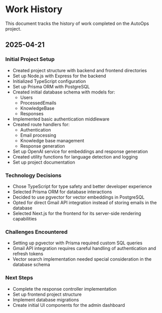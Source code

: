 # Work History

This document tracks the history of work completed on the AutoOps project.

## 2025-04-21

### Initial Project Setup
- Created project structure with backend and frontend directories
- Set up Node.js with Express for the backend
- Initialized TypeScript configuration
- Set up Prisma ORM with PostgreSQL
- Created initial database schema with models for:
  - Users
  - ProcessedEmails
  - KnowledgeBase
  - Responses
- Implemented basic authentication middleware
- Created route handlers for:
  - Authentication
  - Email processing
  - Knowledge base management
  - Response generation
- Set up OpenAI service for embeddings and response generation
- Created utility functions for language detection and logging
- Set up project documentation

### Technology Decisions
- Chose TypeScript for type safety and better developer experience
- Selected Prisma ORM for database interactions
- Decided to use pgvector for vector embeddings in PostgreSQL
- Opted for direct Gmail API integration instead of storing emails in the database
- Selected Next.js for the frontend for its server-side rendering capabilities

### Challenges Encountered
- Setting up pgvector with Prisma required custom SQL queries
- Gmail API integration requires careful handling of authentication and refresh tokens
- Vector search implementation needed special consideration in the database schema

### Next Steps
- Complete the response controller implementation
- Set up frontend project structure
- Implement database migrations
- Create initial UI components for the admin dashboard
